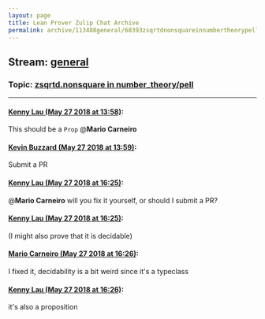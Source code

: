 ```yaml
---
layout: page
title: Lean Prover Zulip Chat Archive 
permalink: archive/113488general/68393zsqrtdnonsquareinnumbertheorypell.html
---
```


## Stream: [general](index.html)
### Topic: [zsqrtd.nonsquare in number_theory/pell](68393zsqrtdnonsquareinnumbertheorypell.html)

---

#### [Kenny Lau (May 27 2018 at 13:58)](https://leanprover.zulipchat.com/#narrow/stream/113488-general/topic/zsqrtd.nonsquare%20in%20number_theory/pell/near/127162105):
This should be a `Prop` @**Mario Carneiro**

#### [Kevin Buzzard (May 27 2018 at 13:59)](https://leanprover.zulipchat.com/#narrow/stream/113488-general/topic/zsqrtd.nonsquare%20in%20number_theory/pell/near/127162113):
Submit a PR

#### [Kenny Lau (May 27 2018 at 16:25)](https://leanprover.zulipchat.com/#narrow/stream/113488-general/topic/zsqrtd.nonsquare%20in%20number_theory/pell/near/127166084):
@**Mario Carneiro** will you fix it yourself, or should I submit a PR?

#### [Kenny Lau (May 27 2018 at 16:25)](https://leanprover.zulipchat.com/#narrow/stream/113488-general/topic/zsqrtd.nonsquare%20in%20number_theory/pell/near/127166085):
(I might also prove that it is decidable)

#### [Mario Carneiro (May 27 2018 at 16:26)](https://leanprover.zulipchat.com/#narrow/stream/113488-general/topic/zsqrtd.nonsquare%20in%20number_theory/pell/near/127166129):
I fixed it, decidability is a bit weird since it's a typeclass

#### [Kenny Lau (May 27 2018 at 16:26)](https://leanprover.zulipchat.com/#narrow/stream/113488-general/topic/zsqrtd.nonsquare%20in%20number_theory/pell/near/127166130):
it's also a proposition

